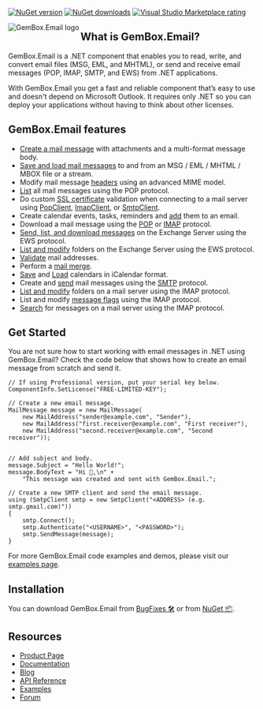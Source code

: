 [![NuGet version](https://img.shields.io/nuget/v/GemBox.Email?style=for-the-badge)](https://www.nuget.org/packages/GemBox.Email/) [![NuGet downloads](https://img.shields.io/nuget/dt/GemBox.Email?style=for-the-badge)](https://www.nuget.org/packages/GemBox.Email/) [![Visual Studio Marketplace rating](https://img.shields.io/visual-studio-marketplace/stars/GemBoxSoftware.GemBoxEmail?style=for-the-badge)](https://marketplace.visualstudio.com/items?itemName=GemBoxSoftware.GemBoxEmail)

<img src="https://www.gemboxsoftware.com/images/NugetGbe.png" alt="GemBox.Email logo" align="left" />

## What is GemBox.Email?

GemBox.Email is a .NET component that enables you to read, write, and convert email files (MSG, EML, and MHTML), or send and receive email messages (POP, IMAP, SMTP, and EWS) from .NET applications.

With GemBox.Email you get a fast and reliable component that’s easy to use and doesn't depend on Microsoft Outlook. It requires only .NET so you can deploy your applications without having to think about other licenses.

## GemBox.Email features

- [Create a mail message](https://www.gemboxsoftware.com/email/examples/send-html-email-with-attachment-c-sharp-vb-net/603) with attachments and a multi-format message body.
- [Save and load mail messages](https://www.gemboxsoftware.com/email/examples/c-sharp-outlook-msg-eml-mht/106) to and from an MSG / EML / MHTML / MBOX file or a stream.
- Modify mail message [headers](https://www.gemboxsoftware.com/email/examples/headers/604) using an advanced MIME model.
- [List](https://www.gemboxsoftware.com/email/examples/list-email-messages-pop/702) all mail messages using the POP protocol.
- Do custom [SSL certificate](https://www.gemboxsoftware.com/email/examples/ssl-certificate-validation-pop/706) validation when connecting to a mail server using [PopClient](https://www.gemboxsoftware.com/email/examples/c-sharp-pop3-client/701), [ImapClient](https://www.gemboxsoftware.com/email/examples/c-sharp-imap-client/301), or [SmtpClient](https://www.gemboxsoftware.com/email/examples/c-sharp-smtp-client/801).
- Create calendar events, tasks, reminders and [add](https://www.gemboxsoftware.com/email/examples/add-calendar-to-mail-message/903) them to an email.
- Download a mail message using the [POP](https://www.gemboxsoftware.com/email/examples/c-sharp-pop3-client/701) or [IMAP](https://www.gemboxsoftware.com/email/examples/c-sharp-imap-client/301) protocol.
- [Send, list, and download messages](https://www.gemboxsoftware.com/email/examples/send-email-exchange-ews/1001) on the Exchange Server using the EWS protocol.
- [List and modify](https://www.gemboxsoftware.com/email/examples/modify-folders-exchange-ews/1003) folders on the Exchange Server using the EWS protocol.
- [Validate](https://www.gemboxsoftware.com/email/examples/c-sharp-validate-email/401) mail addresses.
- Perform a [mail merge](https://www.gemboxsoftware.com/email/examples/c-sharp-vb-net-mail-merge-datatable/501).
- [Save](https://www.gemboxsoftware.com/email/examples/create-and-save-calendar/901) and [Load](https://www.gemboxsoftware.com/email/examples/load-calendar/902) calendars in iCalendar format.
- Create and [send](https://www.gemboxsoftware.com/email/examples/send-email-c-sharp-vb-asp-net/101) mail messages using the [SMTP](https://www.gemboxsoftware.com/email/examples/c-sharp-smtp-client/801) protocol.
- [List and modify](https://www.gemboxsoftware.com/email/examples/imap-email-folders/302) folders on a mail server using the IMAP protocol.
- List and modify [message flags](https://www.gemboxsoftware.com/email/examples/message-flags/306) using the IMAP protocol.
- [Search](https://www.gemboxsoftware.com/email/examples/c-sharp-vb-net-search-emails/308) for messages on a mail server using the IMAP protocol.

## Get Started

You are not sure how to start working with email messages in .NET using GemBox.Email? Check the code below that shows how to create an email message from scratch and send it.

```CSharp
// If using Professional version, put your serial key below.
ComponentInfo.SetLicense("FREE-LIMITED-KEY");
 
// Create a new email message.
MailMessage message = new MailMessage(
    new MailAddress("sender@example.com", "Sender"),
    new MailAddress("first.receiver@example.com", "First receiver"),
    new MailAddress("second.receiver@example.com", "Second receiver"));


// Add subject and body.
message.Subject = "Hello World!";
message.BodyText = "Hi 👋,\n" +
    "This message was created and sent with GemBox.Email.";

// Create a new SMTP client and send the email message.
using (SmtpClient smtp = new SmtpClient("<ADDRESS> (e.g. smtp.gmail.com)"))
{
    smtp.Connect();
    smtp.Authenticate("<USERNAME>", "<PASSWORD>");
    smtp.SendMessage(message);
}
```

For more GemBox.Email code examples and demos, please visit our [examples page](https://www.gemboxsoftware.com/email/examples/c-sharp-vb-net-email-library/201).

## Installation

You can download GemBox.Email from [BugFixes 🛠️](https://www.gemboxsoftware.com/email/downloads/bugfixes.html) or from [NuGet 📦](https://www.nuget.org/packages/GemBox.Email/).

## Resources

* [Product Page](https://www.gemboxsoftware.com/email)
* [Documentation](https://www.gemboxsoftware.com/email/docs/introduction.html)
* [Blog](https://www.gemboxsoftware.com/gembox-email)
* [API Reference](https://www.gemboxsoftware.com/email/docs/GemBox.Email.html)
* [Examples](https://www.gemboxsoftware.com/email/examples)
* [Forum](https://forum.gemboxsoftware.com/c/gembox-email/9)
